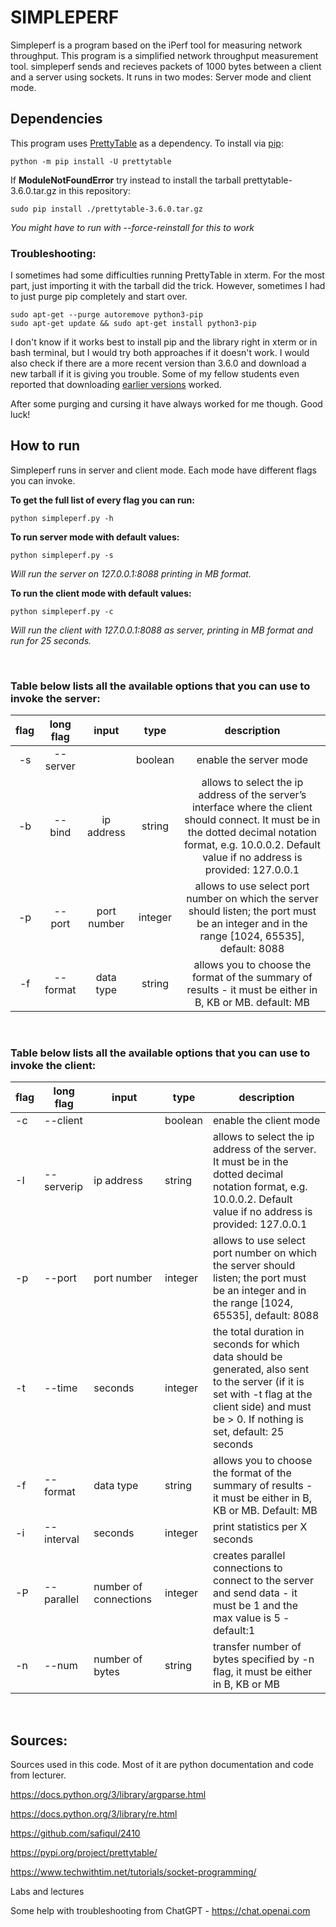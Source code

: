 # SIMPLEPERF

Simpleperf is a program based on the iPerf tool for measuring network throughput. This program is a simplified network throughput measurement tool. simpleperf sends and recieves packets of 1000 bytes between a client and a server using sockets. It runs in two modes: Server mode and client mode.

## Dependencies
This program uses [PrettyTable](https://pypi.org/project/prettytable/) as a dependency.
To install via [pip](https://pip.pypa.io/en/stable/installation/):

```
python -m pip install -U prettytable
```

If **ModuleNotFoundError** try instead to install the tarball prettytable-3.6.0.tar.gz in this repository:
```
sudo pip install ./prettytable-3.6.0.tar.gz
```
*You might have to run with --force-reinstall for this to work*

### Troubleshooting:

I sometimes had some difficulties running PrettyTable in xterm. For the most part, just importing it with the tarball did the trick. However, sometimes I had to just purge pip completely and start over.

```
sudo apt-get --purge autoremove python3-pip
sudo apt-get update && sudo apt-get install python3-pip
```

 I don't know if it works best to install pip and the library right in xterm or in bash terminal, but I would try both approaches if it doesn't work. I would also check if there are a more recent version than 3.6.0 and download a new tarball if it is giving you trouble. Some of my fellow students even reported that downloading [earlier versions](https://pypi.org/project/prettytable/#history) worked.
 
 After some purging and cursing it have always worked for me though. Good luck!

## How to run
Simpleperf runs in server and client mode. Each mode have different flags you can invoke.

**To get the full list of every flag you can run:**

```
python simpleperf.py -h
```

**To run server mode with default values:**
```
python simpleperf.py -s
```
*Will run the server on 127.0.0.1:8088 printing in MB format.* 


**To run the client mode with default values:**
```
python simpleperf.py -c
```
*Will run the client with 127.0.0.1:8088 as server, printing in MB format and run for 25 seconds.* 

&nbsp;

### **Table below lists all the available options that you can use to invoke the server:**

| **flag** | **long flag** | **input**   | **type**  | **description**                                                                                                                                                                                       |
|:--------:|:-------------:|:-----------:|:---------:|:-----------------------------------------------------------------------------------------------------------------------------------------------------------------------------------------------------:|
| -s       | --server      |            | boolean | enable the server mode                                                                                                                                                                                |
| -b       | --bind        | ip address   | string    | allows to select the ip address of the server’s interface where the client should connect. It must be in the dotted decimal notation format, e.g. 10.0.0.2. Default value if no address is provided: 127.0.0.1 |
| -p       | --port        | port number | integer   | allows to use select port number on which the server should listen; the port must be an integer and in the range [1024, 65535], default: 8088                                                         |
| -f       | --format      | data type          | string    | allows you to choose the format of the summary of results - it must be either in B, KB or MB. default: MB   

&nbsp;

### **Table below lists all the available options that you can use to invoke the client:**

| flag | long flag  | input       | type      | description                                                                                                                                                                                                                          |
|------|------------|-------------|-----------|--------------------------------------------------------------------------------------------------------------------------------------------------------------------------------------------------------------------------------------|
| -c   | --client   |            | boolean | enable the client mode                                                                                                                                                                                                               |
| -I   | --serverip | ip address   | string    | allows to select the ip address of the server. It must be in the dotted decimal notation format, e.g. 10.0.0.2. Default value if no address is provided: 127.0.0.1                                                                            |
| -p   | --port     | port number | integer   | allows to use select port number on which the server should listen; the port must be an integer and in the range [1024, 65535], default: 8088                                                                                        |
| -t   | --time     | seconds     | integer   | the total duration in seconds for which data should be generated, also sent to the server (if it is set with -t flag at the client side) and must be > 0. If nothing is set, default: 25 seconds |
| -f   | --format   | data type         | string    | allows you to choose the format of the summary of results - it must be either in B, KB or MB. Default: MB                                                                                                                          |
| -i   | --interval | seconds           | integer   | print statistics per X seconds                                                                                                                                                                                                        |
| -P   | --parallel | number of connections  | integer   | creates parallel connections to connect to the server and send data - it must be 1 and the max value is 5 - default:1                                                                                                         |
| -n   | --num      | number of bytes | string    | transfer number of bytes specified by -n flag, it must be either in B, KB or MB                                                                                                                                                     |

&nbsp;

## Sources:
Sources used in this code. Most of it are python documentation and code from lecturer.

https://docs.python.org/3/library/argparse.html

https://docs.python.org/3/library/re.html

https://github.com/safiqul/2410

https://pypi.org/project/prettytable/

https://www.techwithtim.net/tutorials/socket-programming/

Labs and lectures

Some help with troubleshooting from ChatGPT - https://chat.openai.com